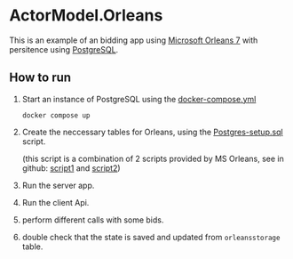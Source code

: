 # ActorModel.Orleans

This is an example of an bidding app using [Microsoft Orleans 7](https://learn.microsoft.com/en-us/dotnet/orleans/) with persitence using [PostgreSQL](https://www.postgresql.org/).

## How to run

1. Start an instance of PostgreSQL using the [docker-compose.yml](docker-compose.yml)

   `docker compose up`
2. Create the neccessary tables for Orleans, using the [Postgres-setup.sql](Postgres-setup.sql) script.

   (this script is a combination of 2 scripts provided by MS Orleans, see in github: [script1](https://github.com/dotnet/orleans/blob/eda972a0de495e793e33ef07030b9e5a9397c9dc/src/AdoNet/Shared/PostgreSQL-Main.sql) and [script2](https://github.com/dotnet/orleans/blob/eda972a0de495e793e33ef07030b9e5a9397c9dc/src/AdoNet/Orleans.Persistence.AdoNet/PostgreSQL-Persistence.sql))
3. Run the server app.
4. Run the client Api.
5. perform different calls with some bids.
6. double check that the state is saved and updated from `orleansstorage` table.